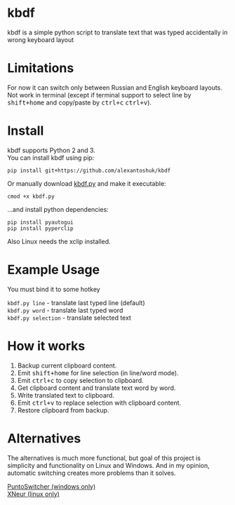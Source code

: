 kbdf
=========
kbdf is a simple python script to translate text that was typed accidentally in wrong keyboard layout

Limitations
============
For now it can switch only between Russian and English keyboard layouts.
Not work in terminal (except if terminal support to select line by <kbd>shift+home</kbd> and copy/paste by <kbd>ctrl+c</kbd> <kbd>ctrl+v</kbd>).

Install
============
kbdf supports Python 2 and 3.<br/>
You can install kbdf using pip:

`pip install git+https://github.com/alexantoshuk/kbdf`

Or manually download [kbdf.py](https://raw.githubusercontent.com/alexantoshuk/kbdf/master/scripts/kbdf.py) and make it executable:

`cmod +x kbdf.py`

...and install python dependencies:

`pip install pyautogui`<br/>
`pip install pyperclip`

Also Linux needs the xclip installed.


Example Usage
=============
You must bind it to some hotkey

`kbdf.py line` - translate last typed line (default)<br/>
`kbdf.py word` - translate last typed word<br/>
`kbdf.py selection` - translate selected text<br/>


How it works
=============
1) Backup current clipboard content.
2) Emit <kbd>shift+home</kbd> for line selection (in line/word mode).
3) Emit <kbd>ctrl+c</kbd> to copy selection to clipboard.
4) Get clipboard content and translate text word by word.
5) Write translated text to clipboard.
6) Emit <kbd>ctrl+v</kbd> to replace selection with clipboard content.
7) Restore clipboard from backup.


Alternatives
============
The alternatives is much more functional, but goal of this project is simplicity and functionality on Linux and Windows. And in my opinion, automatic switching creates more problems than it solves. 

[PuntoSwitcher (windows only)](https://yandex.ru/soft/punto/)<br/>
[XNeur  (linux only)](https://xneur.ru/)

